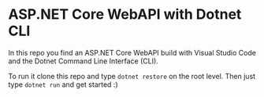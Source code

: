 # ASP.NET Core WebAPI with Dotnet CLI

In this repo you find an ASP.NET Core WebAPI build with Visual Studio Code and the Dotnet Command Line Interface (CLI).

To run it clone this repo and type `dotnet restore` on the root level. 
Then just type `dotnet run` and get started :)
